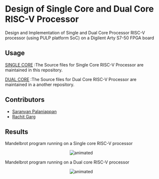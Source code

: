 # Design of Single Core and Dual Core RISC-V Processor

Design and Implementation of Single and Dual Core Processor RISC-V processor (using PULP platform SoC) on a Digilent Arty S7-50 FPGA board

## Usage

[SINGLE CORE](https://github.com/elec-tra/RISC_V_Processor) :The Source files for Single Core RISC-V Processor are maintained in this repository.

[DUAL CORE](https://github.com/rstar900/Dual-Core-RISC-V-Processor) :The Source files for Dual Core RISC-V Processor are maintained in a another repository. 

## Contributors

<!-- prettier-ignore-start -->

- [Saranyan Palaniappan](https://github.com/elec-tra)
- [Rachit Garg](https://github.com/rstar900)

## Results
Mandelbrot program running on a Single core RISC-V processor
<p align="center">
  <img src="https://github.com/elec-tra/RISC_V_Processor/blob/main/Results/Single%20Core.gif" alt="animated" />
</p>

Mandelbrot program running on a Dual core RISC-V processor
<p align="center">
  <img src="https://github.com/elec-tra/RISC_V_Processor/blob/main/Results/Dual%20Core.gif" alt="animated" />
</p>

